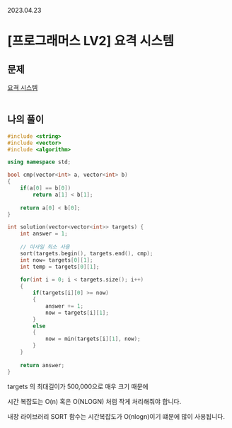2023.04.23

# __[프로그래머스 LV2] 요격 시스템__

## __문제__

[요격 시스템](https://school.programmers.co.kr/learn/courses/30/lessons/181188)<br><Br>

## __나의 풀이__
```c++
#include <string>
#include <vector>
#include <algorithm>

using namespace std;

bool cmp(vector<int> a, vector<int> b)
{
    if(a[0] == b[0])
        return a[1] < b[1];
    
    return a[0] < b[0];
}

int solution(vector<vector<int>> targets) {
    int answer = 1;
    
    // 미사일 최소 사용
    sort(targets.begin(), targets.end(), cmp);
    int now= targets[0][1];
    int temp = targets[0][1];
    
    for(int i = 0; i < targets.size(); i++)
    {
        if(targets[i][0] >= now)
        {
            answer += 1;   
            now = targets[i][1];
        }
        else
        {
            now = min(targets[i][1], now);
        }
    }
    
    return answer;
}
```

targets 의 최대길이가 500,000으로 매우 크기 때문에

시간 복잡도는  O(n) 혹은 O(NLOGN) 처럼 작게 처리해줘야 합니다.

내장 라이브러리 SORT 함수는 시간복잡도가  O(nlogn)이기 떄문에 많이 사용됩니다.

